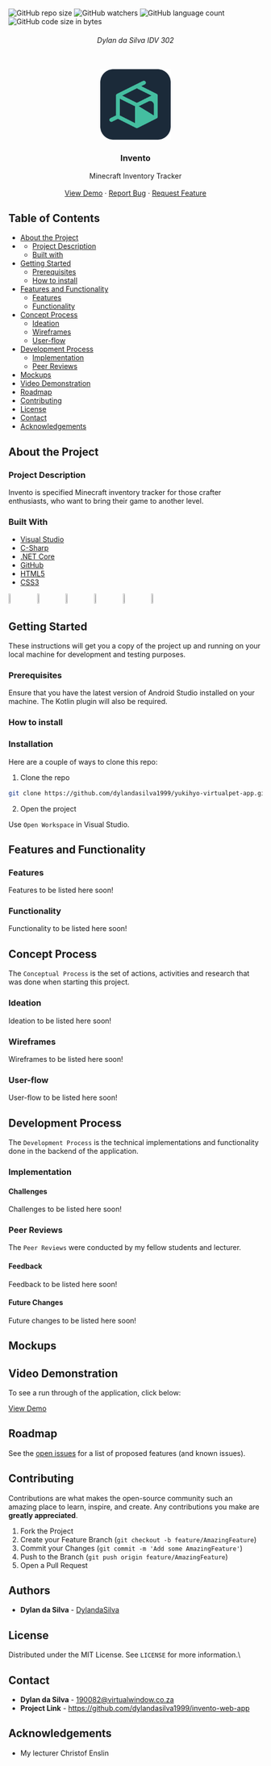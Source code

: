 <!-- PROJECT LOGO -->
<br />

![GitHub repo size](https://img.shields.io/github/repo-size/dylandasilva1999/babble-chat-app?color=%231c2a39)
![GitHub watchers](https://img.shields.io/github/watchers/dylandasilva1999/babble-chat-app?color=%231c2a39)
![GitHub language count](https://img.shields.io/github/languages/count/dylandasilva1999/babble-chat-app?color=%231c2a39)
![GitHub code size in bytes](https://img.shields.io/github/languages/code-size/dylandasilva1999/babble-chat-app?color=%231c2a39)

<h6 align="center">Dylan da Silva IDV 302</h6>
<p align="center">
</br>
   
  <a href="https://github.com/dylandasilva1999/invento-web-app">
    <img src="Images/App Icon.png" alt="Logo" width="140" height="140">
  </a>
  
  <h3 align="center">Invento</h3>

  <p align="center">
    Minecraft Inventory Tracker
   <br />
   <br />
   <a href="">View Demo</a>
    ·
    <a href="https://github.com/dylandasilva1999/invento-web-app/issues">Report Bug</a>
    ·
    <a href="https://github.com/dylandasilva1999/invento-web-app/issues">Request Feature</a>
  </p>

<!-- TABLE OF CONTENTS -->
## Table of Contents

* [About the Project](#about-the-project)
* * [Project Description](#project-description)
  * [Built with](#built-with)
* [Getting Started](#getting-started)
  * [Prerequisites](#prerequisites)
  * [How to install](#how-to-install)
* [Features and Functionality](#features-and-functionality)
   * [Features](#features)
   * [Functionality](#functionality)
* [Concept Process](#concept-process)
   * [Ideation](#ideation)
   * [Wireframes](#wireframes)
   * [User-flow](#user-flow)
* [Development Process](#development-process)
   * [Implementation](#implementation)
   * [Peer Reviews](#peer-reviews)
* [Mockups](#mockups)
* [Video Demonstration](#video-demonstration)
* [Roadmap](#roadmap)
* [Contributing](#contributing)
* [License](#license)
* [Contact](#contact)
* [Acknowledgements](#acknowledgements)

<!--PROJECT DESCRIPTION-->
## About the Project

<!--![image1][image1]-->

### Project Description

Invento is specified Minecraft inventory tracker for those crafter enthusiasts, who want to bring their game to another level.

### Built With

* [Visual Studio](https://visualstudio.microsoft.com/)
* [C-Sharp](https://docs.microsoft.com/en-us/dotnet/csharp/)
* [.NET Core](https://dotnet.microsoft.com/download/dotnet)
* [GitHub](https://github.com/)
* [HTML5](https://developer.mozilla.org/en-US/docs/Web/Guide/HTML/HTML5)
* [CSS3](https://developer.mozilla.org/en-US/docs/Web/CSS)

<img src="https://upload.wikimedia.org/wikipedia/commons/5/59/Visual_Studio_Icon_2019.svg" width="5%" height="5%">&nbsp;&nbsp;&nbsp;&nbsp;&nbsp;&nbsp;&nbsp;&nbsp;<img src="https://upload.wikimedia.org/wikipedia/commons/0/0d/C_Sharp_wordmark.svg" width="5%" height="5%">&nbsp;&nbsp;&nbsp;&nbsp;&nbsp;&nbsp;&nbsp;&nbsp;<img src="https://upload.wikimedia.org/wikipedia/commons/e/ee/.NET_Core_Logo.svg" width="5%" height="5%">&nbsp;&nbsp;&nbsp;&nbsp;&nbsp;&nbsp;&nbsp;&nbsp;<img src="https://upload.wikimedia.org/wikipedia/commons/9/91/Octicons-mark-github.svg" width="5%" height="5%">&nbsp;&nbsp;&nbsp;&nbsp;&nbsp;&nbsp;&nbsp;&nbsp;<img src="https://upload.wikimedia.org/wikipedia/commons/6/61/HTML5_logo_and_wordmark.svg" width="5%" height="5%">&nbsp;&nbsp;&nbsp;&nbsp;&nbsp;&nbsp;&nbsp;&nbsp;<img src="https://upload.wikimedia.org/wikipedia/commons/d/d5/CSS3_logo_and_wordmark.svg" width="5%" height="5%">&nbsp;&nbsp;&nbsp;&nbsp;&nbsp;&nbsp;&nbsp;&nbsp;

<!-- GETTING STARTED -->
## Getting Started

These instructions will get you a copy of the project up and running on your local machine for development and testing purposes.

### Prerequisites

Ensure that you have the latest version of Android Studio installed on your machine. The Kotlin plugin will also be required.

### How to install

### Installation
Here are a couple of ways to clone this repo:

1. Clone the repo
```sh
git clone https://github.com/dylandasilva1999/yukihyo-virtualpet-app.git
```
2. Open the project

Use `Open Workspace` in Visual Studio.

<!-- FEATURES AND FUNCTIONALITY-->
## Features and Functionality

### Features

Features to be listed here soon!

### Functionality

Functionality to be listed here soon!

<!-- CONCEPT PROCESS -->
## Concept Process

The `Conceptual Process` is the set of actions, activities and research that was done when starting this project.

### Ideation

<!--![image5][image5]-->
Ideation to be listed here soon!

### Wireframes

<!--![image6][image6]-->
Wireframes to be listed here soon!

### User-flow

<!--![image7][image7]-->
User-flow to be listed here soon!

<!-- DEVELOPMENT PROCESS -->
## Development Process

The `Development Process` is the technical implementations and functionality done in the backend of the application.

### Implementation

#### Challenges

Challenges to be listed here soon!

### Peer Reviews

The `Peer Reviews` were conducted by my fellow students and lecturer.

#### Feedback

Feedback to be listed here soon!

#### Future Changes

Future changes to be listed here soon!

<!-- MOCKUPS -->
## Mockups

<!--![image8][image8]-->

<!--![image9][image9]-->

<!-- VIDEO DEMONSTRATION -->
## Video Demonstration

To see a run through of the application, click below:

[View Demo]()

<!-- ROADMAP -->
## Roadmap

See the [open issues](https://github.com/dylandasilva1999/invento-web-app/issues) for a list of proposed features (and known issues).

<!-- CONTRIBUTING -->
## Contributing

Contributions are what makes the open-source community such an amazing place to learn, inspire, and create. Any contributions you make are **greatly appreciated**.

1. Fork the Project
2. Create your Feature Branch (`git checkout -b feature/AmazingFeature`)
3. Commit your Changes (`git commit -m 'Add some AmazingFeature'`)
4. Push to the Branch (`git push origin feature/AmazingFeature`)
5. Open a Pull Request

<!-- AUTHORS -->
## Authors

* **Dylan da Silva** - [DylandaSilva](https://github.com/dylandasilva1999)

<!-- LICENSE -->
## License

Distributed under the MIT License. See `LICENSE` for more information.\

<!-- LICENSE -->
## Contact

* **Dylan da Silva** - 190082@virtualwindow.co.za
* **Project Link** - https://github.com/dylandasilva1999/invento-web-app

<!-- ACKNOWLEDGEMENTS -->
## Acknowledgements

* My lecturer Christof Enslin

<!-- MARKDOWN LINKS & IMAGES -->
[image1]: Images/Image1.png

